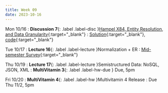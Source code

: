 ```yaml
---
title: Week 09
date: 2023-10-16
---
```


Mon 10/16
: **Discussion 7**{: .label .label-disc }[Hampel X84, Entity Resolution, and Data Granularity](https://drive.google.com/file/d/1qsoTb7_9RAhdVARkLAnmZvRPjBqxF5QT/view?usp=drive_link){:target="\_blank"}
  : [Solution](https://drive.google.com/file/d/1b4KWgkdahVHDmkA6OtAW44uvb7sy-0jN/view?usp=drive_link){:target="\_blank"}, [code](https://data101.datahub.berkeley.edu/hub/user-redirect/git-pull?repo=https%3A%2F%2Fgithub.com%2Fcal-data-eng%2Ffa23-materials&urlpath=lab%2Ftree%2Ffa23-materials%2Fdisc%2Fdisc07%2Fdisc07.ipynb&branch=main){:target="\_blank"}

Tue 10/17
: **Lecture 16**{: .label .label-lecture }Normalization + ER
  : [Mid-semester Survey](https://forms.gle/6LFqgyd47Dj84TL4A){:target="\_blank"}

Thu 10/19
: **Lecture 17**{: .label .label-lecture }Semistructured Data: NoSQL, JSON, XML
: **MultiVitamin 3**{: .label .label-hw-due } Due, 5pm

Fri 10/20
: **MultiVitamin 4**{: .label .label-hw }Multivitamin 4 Release
  : Due Thu 11/2, 5pm
